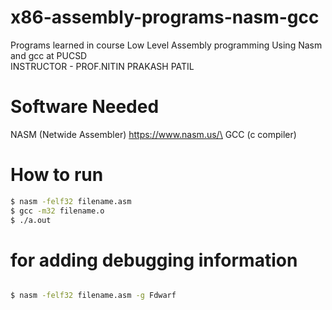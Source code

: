 # x86-assembly-programs-nasm-gcc
Programs learned in course Low Level Assembly programming Using Nasm and gcc at PUCSD\
INSTRUCTOR - PROF.NITIN PRAKASH PATIL

# Software Needed
NASM (Netwide Assembler) https://www.nasm.us/\
GCC (c compiler)
# How to run

```bash
$ nasm -felf32 filename.asm
$ gcc -m32 filename.o
$ ./a.out
```

# for adding debugging information
```bash

$ nasm -felf32 filename.asm -g Fdwarf
```
